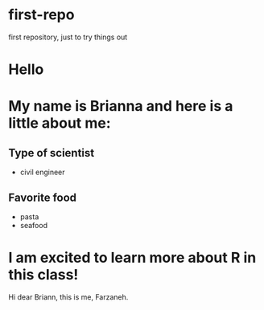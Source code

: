 # first-repo
first repository, just to try things out

# Hello
# My name is Brianna and here is a little about me:
## Type of scientist

- civil engineer
## Favorite food

- pasta
- seafood

# **I am excited to learn more about R in this class!**
Hi dear Briann, this is me, Farzaneh.
